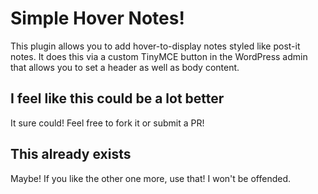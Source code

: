 # Simple Hover Notes!

This plugin allows you to add hover-to-display notes styled like post-it notes. It does this via a custom TinyMCE button in the WordPress admin that allows you to set a header as well as body content.

## I feel like this could be a lot better

It sure could! Feel free to fork it or submit a PR! 

## This already exists

Maybe! If you like the other one more, use that! I won't be offended.